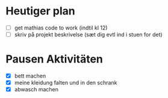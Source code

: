 # Heutiger plan 

- [ ] get mathias code to work (indtil kl 12)
- [ ] skriv på projekt beskrivelse (sæt dig evtl ind i stuen for det)
# Pausen Aktivitäten
- [x] bett machen
- [x] meine kleidung falten und in den schrank
- [x] abwasch machen 
